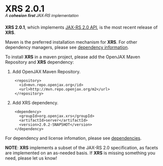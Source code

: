 <h1 style="line-height: 22px;">XRS 2.0.1<br/><span style="font-size: 13px; font-family: 'Helvetica Neue',Helvetica,Arial,sans-serif; font-style: italic; font-weight: 300;">A <b>cohesion first</b> JAX-RS implementation</span></h1> 

**XRS 2.0.1**, which implements [JAX-RS 2.0 API](http://jax-rs-spec.java.net/), is the most recent
release of **XRS**.

Maven is the preferred installation mechanism for **XRS**. For other dependency managers, please
see [dependency information](/dependency-info.html).

To install **XRS** in a maven project, please add the OpenJAX Maven Repository and **XRS** dependency:

1. Add OpenJAX Maven Repository.

        <repository>
          <id>mvn.repo.openjax.org</id>
          <url>http://mvn.repo.openjax.org/m2</url>
        </repository>

2. Add XRS dependency.

        <dependency>
          <groupId>org.openjax.xrs</groupId>
          <artifactId>server</artifactId>
          <version>2.0.2-SNAPSHOT</version>
        </dependency>

For dependency and license infomation, please see [dependencies](/dependencies.html). 

**NOTE**: **XRS** implements a subset of the JAX-RS 2.0 specification, as facets are implemented on
an as-needed basis. If **XRS** is missing something you need, please let us know!
